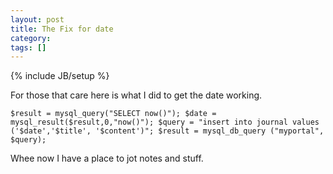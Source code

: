 ```yaml
---
layout: post
title: The Fix for date
category: 
tags: []
---
```

{% include JB/setup %}

For those that care here is what I did to get the date working.

`$result = mysql_query("SELECT now()");
$date = mysql_result($result,0,"now()");
$query = "insert into journal values ('$date','$title', '$content')";
$result = mysql_db_query ("myportal", $query);
`

Whee now I have a place to jot notes and stuff.
